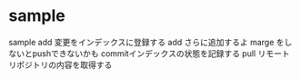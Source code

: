 # sample
sample
add 変更をインデックスに登録する
add さらに追加するよ
marge をしないとpushできないかも
commitインデックスの状態を記録する
pull リモートリポジトリの内容を取得する
